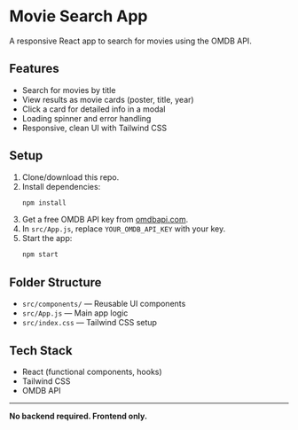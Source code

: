 # Movie Search App

A responsive React app to search for movies using the OMDB API.

## Features
- Search for movies by title
- View results as movie cards (poster, title, year)
- Click a card for detailed info in a modal
- Loading spinner and error handling
- Responsive, clean UI with Tailwind CSS

## Setup
1. Clone/download this repo.
2. Install dependencies:
   ```bash
   npm install
   ```
3. Get a free OMDB API key from [omdbapi.com](https://www.omdbapi.com/apikey.aspx).
4. In `src/App.js`, replace `YOUR_OMDB_API_KEY` with your key.
5. Start the app:
   ```bash
   npm start
   ```

## Folder Structure
- `src/components/` — Reusable UI components
- `src/App.js` — Main app logic
- `src/index.css` — Tailwind CSS setup

## Tech Stack
- React (functional components, hooks)
- Tailwind CSS
- OMDB API

---

**No backend required. Frontend only.** 